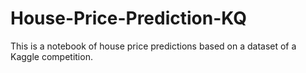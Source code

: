 # House-Price-Prediction-KQ
This is a notebook of house price predictions based on a dataset of a Kaggle competition.
